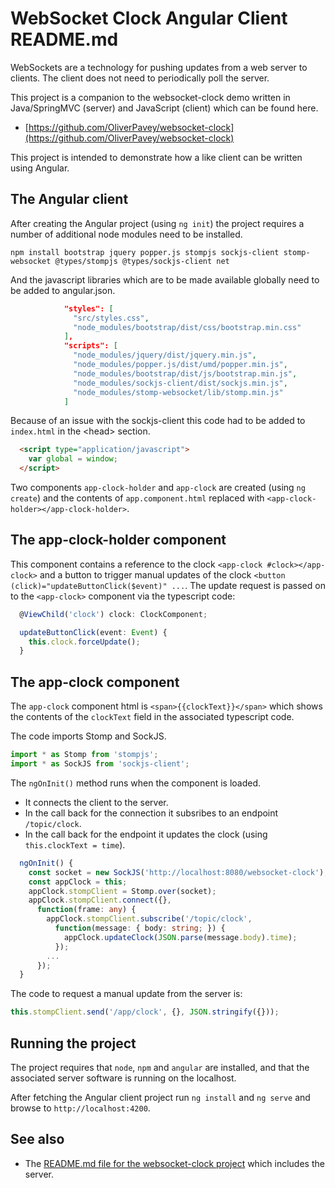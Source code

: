 # WebSocket Clock Angular Client README.md

WebSockets are a technology for pushing updates from a web server to clients.
The client does not need to periodically poll the server.

This project is a companion to the websocket-clock demo written in Java/SpringMVC (server) 
and JavaScript (client) which can be found here.

- [https://github.com/OliverPavey/websocket-clock](https://github.com/OliverPavey/websocket-clock)

This project is intended to demonstrate how a like client can be written using Angular.

## The Angular client

After creating the Angular project (using `ng init`) the project requires a number of
additional node modules need to be installed.

```shell
npm install bootstrap jquery popper.js stompjs sockjs-client stomp-websocket @types/stompjs @types/sockjs-client net
```

And the javascript libraries which are to be made available globally need to be added to angular.json.

```json
            "styles": [
              "src/styles.css",
              "node_modules/bootstrap/dist/css/bootstrap.min.css"
            ],
            "scripts": [
              "node_modules/jquery/dist/jquery.min.js",
              "node_modules/popper.js/dist/umd/popper.min.js",
              "node_modules/bootstrap/dist/js/bootstrap.min.js",
              "node_modules/sockjs-client/dist/sockjs.min.js",
              "node_modules/stomp-websocket/lib/stomp.min.js"
            ]
```

Because of an issue with the sockjs-client this code had to be added to `index.html` in the \<head> section.

```html
  <script type="application/javascript">
    var global = window;
  </script>
```

Two components `app-clock-holder` and `app-clock` are created (using `ng create`) and the contents of `app.component.html` replaced with `<app-clock-holder></app-clock-holder>`.

## The app-clock-holder component

This component contains a reference to the clock `<app-clock #clock></app-clock>` and a button to
trigger manual updates of the clock `<button (click)="updateButtonClick($event)" ...`.  The update
request is passed on to the `<app-clock>` component via the typescript code:

```typescript
  @ViewChild('clock') clock: ClockComponent;

  updateButtonClick(event: Event) {
    this.clock.forceUpdate();
  }
```

## The app-clock component

The `app-clock` component html is `<span>{{clockText}}</span>` which shows the contents of the
`clockText` field in the associated typescript code.

The code imports Stomp and SockJS.

```typescript
import * as Stomp from 'stompjs';
import * as SockJS from 'sockjs-client';
```

The `ngOnInit()` method runs when the component is loaded.  

- It connects the client to the server.
- In the call back for the connection it subsribes to an endpoint `/topic/clock`.
- In the call back for the endpoint it updates the clock (using `this.clockText = time`).

```typescript
  ngOnInit() {
    const socket = new SockJS('http://localhost:8080/websocket-clock');
    const appClock = this;
    appClock.stompClient = Stomp.over(socket);
    appClock.stompClient.connect({},
      function(frame: any) {
        appClock.stompClient.subscribe('/topic/clock',
          function(message: { body: string; }) {
            appClock.updateClock(JSON.parse(message.body).time);
          });
        ...
      });
  }
```

The code to request a manual update from the server is:

```typescript
this.stompClient.send('/app/clock', {}, JSON.stringify({}));
```

## Running the project

The project requires that `node`, `npm` and `angular` are installed, and that the associated server software is running on the localhost.  

After fetching the Angular client project run `ng install` and `ng serve` and browse to `http://localhost:4200`.

## See also

- The [README.md file for the websocket-clock project](https://github.com/OliverPavey/websocket-clock/blob/master/README.md) which includes the server.
